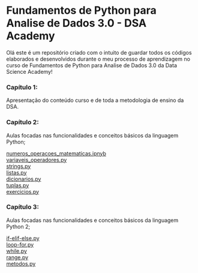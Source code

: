 # Fundamentos de Python para Analise de Dados 3.0 - DSA Academy 

Olá este é um repositório criado com o intuito de guardar todos os códigos elaborados e desenvolvidos durante o  meu processo de aprendizagem no curso de Fundamentos de Python para Analise de Dados 3.0 da Data Science Academy!

### Capítulo 1:
Apresentação do conteúdo curso e de toda a metodologia de ensino da DSA.

### Capítulo 2:
 Aulas focadas nas funcionalidades e conceitos básicos da linguagem Python;

[numeros_operacoes_matematicas.ipnyb](https://github.com/andersonss92/curso_python_dsa/blob/main/numeros_operacoes_matematicas.ipynb)<br>
[variaveis_operadores.py](https://github.com/andersonss92/curso_python_dsa/blob/main/variaveis_operadores.py)<br>
[strings.py](https://github.com/andersonss92/curso_python_dsa/blob/main/strings.py)<br>
[listas.py](https://github.com/andersonss92/curso_python_dsa/blob/main/listas.py)<br>
[dicionarios.py](https://github.com/andersonss92/curso_python_dsa/blob/main/dicionarios.py)<br>
[tuplas.py](https://github.com/andersonss92/curso_python_dsa/blob/main/tuplas.py)<br>
[exercicios.py](https://github.com/andersonss92/curso_python_dsa/blob/main/exercicios.py)<br>

### Capítulo 3:
 Aulas focadas nas funcionalidades e conceitos básicos da linguagem Python 2;

[if-elif-else.py](https://github.com/andersonss92/curso_python_dsa/blob/main/if-elif-else.py)<br>
[loop-for.py](https://github.com/andersonss92/curso_python_dsa/blob/main/loop-for.py)<br>
[while.py](https://github.com/andersonss92/curso_python_dsa/blob/main/while.py)<br>
[range.py](https://github.com/andersonss92/curso_python_dsa/blob/main/range.py)<br>
[metodos.py](https://github.com/andersonss92/curso_python_dsa/blob/main/metodos.py)<br>
